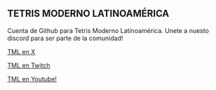 ## TETRIS MODERNO LATINOAMÉRICA

<!--

**Here are some ideas to get you started:**

🙋‍♀️ A short introduction - what is your organization all about?
🌈 Contribution guidelines - how can the community get involved?
👩‍💻 Useful resources - where can the community find your docs? Is there anything else the community should know?
🍿 Fun facts - what does your team eat for breakfast?
🧙 Remember, you can do mighty things with the power of [Markdown](https://docs.github.com/github/writing-on-github/getting-started-with-writing-and-formatting-on-github/basic-writing-and-formatting-syntax)
-->

Cuenta de Github para Tetris Moderno Latinoamérica. Unete a nuesto discord para ser parte de la comunidad!

[TML en X](https://twitter.com/TetrisLATAM)

[TML en Twitch](https://twitch.tv/tetrislatam)

[TML en Youtube!](https://youtube.com/@tetrisLATAM)
